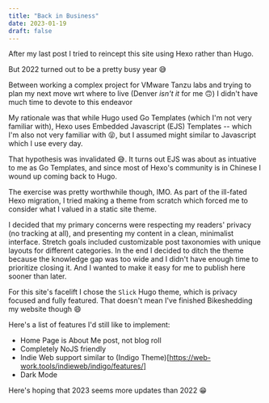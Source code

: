 ```yaml
---
title: "Back in Business"
date: 2023-01-19
draft: false
---
```


After my last post I tried to reincept this site using Hexo rather than Hugo.

But 2022 turned out to be a pretty busy year 😅
<!--more-->

Between working a complex project for VMware Tanzu labs and trying to plan my next move wrt where to live (Denver _isn't it_ for me 🙃) I didn't have much time to devote to this endeavor


My rationale was that while Hugo used Go Templates (which I'm not very familiar with), Hexo uses Embedded Javascript (EJS) Templates -- which I'm also not very familiar with 😝, but I assumed might similar to Javascript which I use every day. 

That hypothesis was invalidated 😅. It turns out EJS was about as intuative to me as Go Templates, and since most of Hexo's community is in Chinese I wound up coming back to Hugo.

The exercise was pretty worthwhile though, IMO. As part of the ill-fated Hexo migration, I tried making a theme from scratch which forced me to consider what I valued in a static site theme. 

I decided that my primary concerns were respecting my readers' privacy (no tracking at all), and presenting my content in a clean, minimalist interface. Stretch goals included customizable post taxonomies with unique layouts for different categories. In the end I decided to ditch the theme because the knowledge gap was too wide and I didn't have enough time to prioritize closing it. And I wanted to make it easy for me to publish here sooner than later. 

For this site's facelift I chose the `Slick` Hugo theme, which is privacy focused and fully featured. That doesn't mean I've finished Bikeshedding my website though 😄

Here's a list of features I'd still like to implement:

* Home Page is About Me post, not blog roll
* Completely NoJS friendly
* Indie Web support similar to (Indigo Theme)[https://web-work.tools/indieweb/indigo/features/]
* Dark Mode


Here's hoping that 2023 seems more updates than 2022 😁